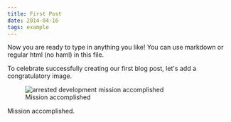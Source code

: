 ```yaml
---
title: First Post
date: 2014-04-16
tags: example
---
```


Now you are ready to type in anything you like! You can use markdown or regular html (no haml) in this file.

To celebrate successfully creating our first blog post, let's add a congratulatory image.

<figure>

  <div class="image">
  <img src="http://goo.gl/KAXA3" alt="arrested development mission accomplished">
  </div>

  <figcaption>
  Mission accomplished
  </figcaption>

</figure>

Mission accomplished.
